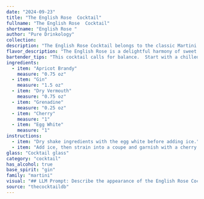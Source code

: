 ```yaml
---
date: "2024-09-23"
title: "The English Rose  Cocktail"
fullname: "The English Rose  Cocktail"
shortname: "English Rose "
author: "Pure Drinkology"
collection:
description: "The English Rose Cocktail belongs to the classic Martini family, showcasing the sophisticated balance of gin and vermouth. While its exact origin is unknown, the use of apricot brandy and grenadine suggests a late 19th or early 20th century creation, likely from a London bar, combining English spirits with continental flavors. "
flavor_description: "The English Rose is a delightful harmony of sweet and tart. The apricot brandy brings a luscious fruitiness, balanced by the crisp juniper notes of gin and dry vermouth. A whisper of grenadine adds a touch of floral sweetness, while lemon juice provides a bright acidity. The cherry garnish adds a final touch of sweetness and a delightful aroma. "
bartender_tips: "This cocktail calls for balance.  Start with a chilled glass. Use quality gin and apricot brandy. Measure carefully, ensuring the vermouth doesn't overwhelm the gin. Shake vigorously with ice to chill thoroughly. Strain into the glass, and gently float the grenadine on top for a vibrant color gradient. Garnish with a lemon twist and a cherry for a classic finish. "
ingredients:
  - item: "Apricot Brandy"
    measure: "0.75 oz"
  - item: "Gin"
    measure: "1.5 oz"
  - item: "Dry Vermouth"
    measure: "0.75 oz"
  - item: "Grenadine"
    measure: "0.25 oz"
  - item: "Cherry"
    measure: "1"
  - item: "Egg White"
    measure: "1"
instructions:
  - item: "Dry shake ingredients with the egg white before adding ice."
  - item: "Add ice, then strain into a coupe and garnish with a cherry."
glass: "Cocktail glass"
category: "cocktail"
has_alcohol: true
base_spirit: "gin"
family: "martini"
visual: "## LLM Prompt: Describe the appearance of the English Rose Cocktail using the following ingredients: Apricot Brandy, Gin, Dry Vermouth, Grenadine, Lemon Juice, Cherry. **Focus on:*** **Color:** What are the dominant colors of the cocktail? Is it clear, cloudy, layered, or a solid hue?* **Texture:**  Is it smooth and silky, or does it have a bubbly, frothy, or layered appearance?* **Garnish:** How does the cherry enhance the visual appeal?  Is it muddled, floating, or perched on the rim?* **Overall Impression:**  What kind of mood does the appearance of the cocktail evoke? Is it elegant, whimsical, refreshing, or sophisticated?**Example:**The English Rose Cocktail is a mesmerizing spectacle of color and texture. Its base is a shimmering pale rose hue, hinting at the delicate apricot brandy and dry vermouth. A wisp of pink grenadine gracefully floats atop, creating a subtle ombre effect. The garnish, a plump, glossy maraschino cherry, rests proudly on the rim, adding a touch of playful whimsy to the sophisticated presentation. "
source: "thecocktaildb"
---
```


